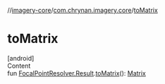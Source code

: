 //[imagery-core](../../index.md)/[com.chrynan.imagery.core](index.md)/[toMatrix](to-matrix.md)



# toMatrix  
[android]  
Content  
fun [FocalPointResolver.Result](-focal-point-resolver/-result/index.md#%5Bcom.chrynan.imagery.core%2FFocalPointResolver.Result%2F%2F%2FPointingToDeclaration%2F%5D%2FExtensions%2F378157083).[toMatrix](to-matrix.md)(): [Matrix](https://developer.android.com/reference/kotlin/android/graphics/Matrix.html)  



